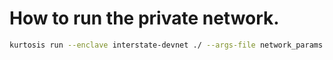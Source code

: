 # How to run the private network.
```bash
kurtosis run --enclave interstate-devnet ./ --args-file network_params.yaml
```